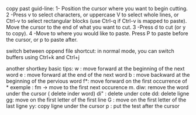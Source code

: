 copy past guid-line:
    1- Position the cursor where you want to begin cutting.
    2 -Press v to select characters, or uppercase V to select whole lines, or Ctrl-v to select rectangular blocks (use Ctrl-q if Ctrl-v is mapped to paste).
	Move the cursor to the end of what you want to cut.
    3 -Press d to cut (or y to copy).
    4 -Move to where you would like to paste.
    Press P to paste before the cursor, or p to paste after.

switch between oppend file shortcut:
	 in normal mode, you can switch buffers using Ctrl+k and Ctrl+j

another shortkey basic tips:
	w : move forward at the beginning of the next word
	e : move forward at the end of the next word
	b : move backward at the beginning of the pervious word
	f*: move forward on the first occurrence of * 
		exemple : fm -> move to the first next occurence m.
	diw: remove the word under the cursor ( delete inder word)
	di" : delete under cote
	dd: delete ligne 
	gg: move on the first letter of the first line 
	G : move on the first letter of the last ligne 
	yy: copy ligne under the cursor
	p : put the test after the cursor

	
